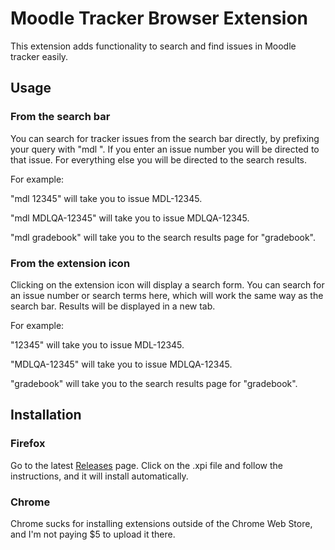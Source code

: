 # Moodle Tracker Browser Extension

This extension adds functionality to search and find issues in Moodle tracker easily.

## Usage

### From the search bar

You can search for tracker issues from the search bar directly, by prefixing your query with "mdl ". If you enter an issue number you will be directed to that issue. For everything else you will be directed to the search results.

For example:

"mdl 12345" will take you to issue MDL-12345.

"mdl MDLQA-12345" will take you to issue MDLQA-12345.

"mdl gradebook" will take you to the search results page for "gradebook".

### From the extension icon

Clicking on the extension icon will display a search form. You can search for an issue number or search terms here, which will work the same way as the search bar. Results will be displayed in a new tab.

For example:

"12345" will take you to issue MDL-12345.

"MDLQA-12345" will take you to issue MDLQA-12345.

"gradebook" will take you to the search results page for "gradebook".

## Installation

### Firefox

Go to the latest [Releases](https://github.com/kevpercy/moodle-tracker-browser-extension/releases) page. Click on the .xpi file and follow the instructions, and it will install automatically.

### Chrome

Chrome sucks for installing extensions outside of the Chrome Web Store, and I'm not paying $5 to upload it there.
